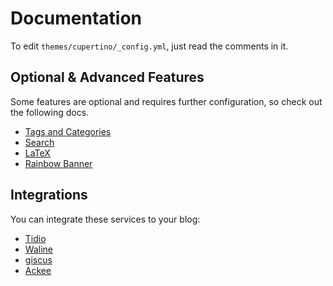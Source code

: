 # Documentation

To edit `themes/cupertino/_config.yml`, just read the comments in it.

## Optional & Advanced Features

Some features are optional and requires further configuration, so check out the following docs.

- [Tags and Categories](./features/tags-and-categories.md)
- [Search](./features/search.md)
- [LaTeX](./features/latex.md)
- [Rainbow Banner](./features/rainbow-banner.md)

## Integrations

You can integrate these services to your blog:

- [Tidio](./integrations/tidio.md)
- [Waline](./integrations/waline.md)
- [giscus](./integrations/giscus.md)
- [Ackee](./integrations/ackee.md)
